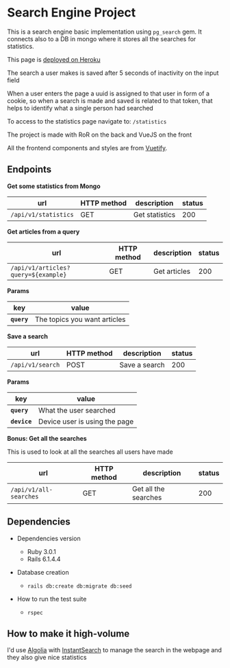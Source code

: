 # Search Engine Project

This is a search engine basic implementation using `pg_search` gem. It
connects also to a DB in mongo where it stores all the searches for 
statistics.

This page is [deployed on Heroku](https://search-engine-ftovaro.herokuapp.com/)

The search a user makes is saved after 5 seconds of inactivity on the
input field

When a user enters the page a uuid is assigned to that user in form
of a cookie, so when a search is made and saved is related to that token,
that helps to identify what a single person had searched

To access to the statistics page navigate to: `/statistics`

The project is made with RoR on the back and VueJS on the front

All the frontend components and styles are from [Vuetify](https://vuetifyjs.com/en/).

## Endpoints

**Get some statistics from Mongo**

| url | HTTP method | description | status |
|---|---|---|---|
| `/api/v1/statistics` | GET | Get statistics | 200 |


**Get articles from a query**

| url | HTTP method | description | status |
|---|---|---|---|
| `/api/v1/articles?query=${example}` | GET | Get articles | 200 |

**Params**

| key | value |
|---|---|
| **`query`** | The topics you want articles |


**Save a search**

| url | HTTP method | description | status |
|---|---|---|---|
| `/api/v1/search` | POST | Save a search | 200 |

**Params**

| key | value |
|---|---|
| **`query`** | What the user searched |
| **`device`** | Device user is using the page |

**Bonus: Get all the searches**

This is used to look at all the searches all users have made

| url | HTTP method | description | status |
|---|---|---|---|
| `/api/v1/all-searches` | GET | Get all the searches | 200 |

## Dependencies

* Dependencies version
    - Ruby 3.0.1
    - Rails 6.1.4.4
    
* Database creation
    - `rails db:create db:migrate db:seed` 

* How to run the test suite
    - `rspec`

## How to make it ​high-volume​ ##

I'd use [Algolia](https://www.algolia.com/) with [InstantSearch](https://www.algolia.com/products/instantsearch/) to manage the search in the webpage
and they also give nice statistics
